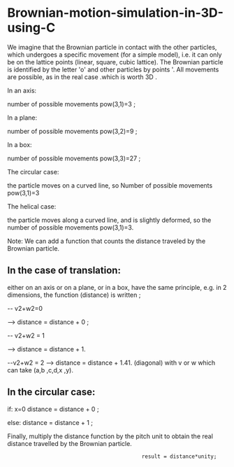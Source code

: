 # Brownian-motion-simulation-in-3D-using-C

We imagine that the Brownian particle in contact with the other particles, which undergoes a specific movement (for a simple model), i.e. it can only be on the lattice points (linear, square, cubic lattice).
The Brownian particle is identified by the letter 'o' and other particles by points '.
All movements are possible, as in the real case .which is worth 3D .

In an axis:


number of possible movements pow(3,1)=3 ;

In a plane:


number of possible movements pow(3,2)=9 ;

In a box:


number of possible movements pow(3,3)=27 ;

The circular case:


the particle moves on a curved line, so
Number of possible movements pow(3,1)=3

The helical case:

the particle moves along a curved line, and is slightly deformed, so the number of possible movements pow(3,1)=3.

Note:
We can add a function that counts the distance traveled by the Brownian particle.

In the case of translation:
--------------------------
either on an axis or on a plane, or in a box, have the same principle, e.g. in 2 dimensions, the function (distance) is written ;

-- v2+w2=0

--> distance = distance + 0 ;


-- v2+w2 = 1

--> distance = distance + 1.

--v2+w2 = 2
--> distance = distance + 1.41. (diagonal)
with v or w which can take (a,b ,c,d,x ,y).

In the circular case:
------------------
if:
x=0
distance = distance + 0 ;


else:
distance = distance + 1 ;

Finally, multiply the distance function by the pitch unit to obtain the real distance travelled by the Brownian particle.

                                               result = distance*unity;
